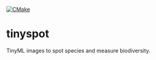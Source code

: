 [![CMake](https://github.com/wildrate/tinyspot/actions/workflows/cmake.yml/badge.svg)](https://github.com/wildrate/tinyspot/actions/workflows/cmake.yml)

# tinyspot

TinyML images to spot species and measure biodiversity.
